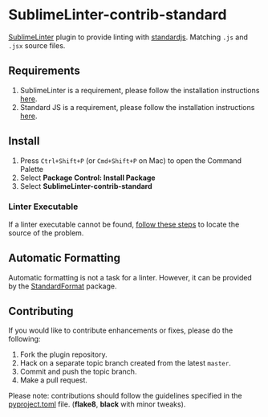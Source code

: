 # SublimeLinter-contrib-standard

[SublimeLinter](https://www.sublimelinter.com/en/latest/) plugin to provide linting with [standardjs](https://standardjs.com/). Matching `.js` and `.jsx` source files.

## Requirements

1. SublimeLinter is a requirement, please follow the installation instructions [here](https://www.sublimelinter.com/en/latest/installation.html).
2. Standard JS is a requirement, please follow the installation instructions [here](https://standardjs.com/index.html#install).

## Install

1. Press `Ctrl+Shift+P` (or `Cmd+Shift+P` on Mac) to open the Command Palette
2. Select **Package Control: Install Package**
3. Select **SublimeLinter-contrib-standard**

### Linter Executable

If a linter executable cannot be found, [follow these steps](http://sublimelinter.readthedocs.org/en/latest/troubleshooting.html#finding-a-linter-executable) to locate the source of the problem.

## Automatic Formatting

Automatic formatting is not a task for a linter. However, it can be provided by the [StandardFormat](https://packagecontrol.io/packages/StandardFormat) package.

## Contributing

If you would like to contribute enhancements or fixes, please do the following:

1. Fork the plugin repository.
2. Hack on a separate topic branch created from the latest `master`.
3. Commit and push the topic branch.
4. Make a pull request.

Please note: contributions should follow the guidelines specified in the [pyproject.toml](./pyproject.toml) file. (**flake8**, **black** with minor tweaks).
